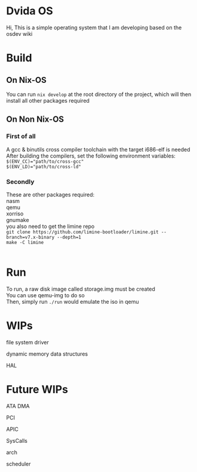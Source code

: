 <h1>Dvida OS</h1>

Hi, This is a simple operating system that I am developing based on the osdev wiki

<h1>Build</h1>

<h2>On Nix-OS</h2>
You can run <code>nix develop</code> at the root directory of the project, which will then install all other packages required

<h2>On Non Nix-OS</h2>
<h3>First of all</h3>
A gcc & binutils cross compiler toolchain with the target i686-elf is needed<br />
After building the compilers, set the following environment variables:<br />
<code>$(ENV_CC)="path/to/cross-gcc"</code><br />
<code>$(ENV_LD)="path/to/cross-ld"</code><br />

<h3>Secondly</h3>
These are other packages required:<br />
nasm<br />
qemu<br />
xorriso<br />
gnumake<br />
you also need to get the limine repo<br />
<code>git clone https://github.com/limine-bootloader/limine.git --branch=v7.x-binary --depth=1</code><br />
<code>make -C limine</code><br />
<br />

<h1>Run</h1>
To run, a raw disk image called storage.img must be created<br />
You can use qemu-img to do so<br />
Then, simply run <code>./run</code> would emulate the iso in qemu

<h1>WIPs</h1>
<p>file system driver</p>
<p>dynamic memory data structures</p>
<p>HAL</p>

<h1>Future WIPs</h1>
<p>ATA DMA</p>
<p>PCI</p>
<p>APIC</P>
<p>SysCalls</P>
<p>arch</p>
<p>scheduler</p>
